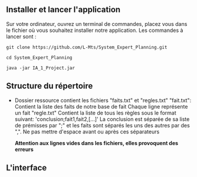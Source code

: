 ## Installer et lancer l'application

Sur votre ordinateur, ouvrez un terminal de commandes, placez vous dans le fichier où vous souhaitez installer notre application.
Les commandes à lancer sont :
```
git clone https://github.com/L-Mts/System_Expert_Planning.git
```
```
cd System_Expert_Planning
```
```
java -jar IA_1_Project.jar
```

## Structure du répertoire

- Dossier ressource contient les fichiers "faits.txt" et "regles.txt"
    "fait.txt":
        Contient la liste des faits de notre base de fait
        Chaque ligne représente un fait
    "regle.txt"
        Contient la liste de tous les règles sous le format suivant:
            'conclusion;fait1,fait2,[...]'
                La conclusion est séparée de sa liste de prémisses par ";" et les faits sont séparés les uns des autres par des ",".
                Ne pas mettre d'espace avant ou après ces séparateurs
  
    **Attention aux lignes vides dans les fichiers, elles provoquent des erreurs**

## L'interface
